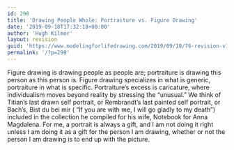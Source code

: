 ```yaml
---
id: 298
title: 'Drawing People Whole: Portraiture vs. Figure Drawing'
date: '2019-09-18T17:32:18+00:00'
author: 'Hugh Kilmer'
layout: revision
guid: 'https://www.modelingforlifedrawing.com/2019/09/18/76-revision-v1/'
permalink: '/?p=298'
---
```


Figure drawing is drawing people as people are; portraiture is drawing this person as this person is. Figure drawing specializes in what is generic, portraiture in what is specific. Portraiture’s excess is caricature, where individualism moves beyond reality by stressing the “unusual.” We think of Titian’s last drawn self portrait, or Rembrandt’s last painted self portrait, or Bach’s, Bist du bei mir ( “If you are with me, I will go gladly to my death”) included in the collection he compiled for his wife, Notebook for Anna Magdalena. For me, a portrait is always a gift, and I am not doing it right unless I am doing it as a gift for the person I am drawing, whether or not the person I am drawing is to end up with the picture.